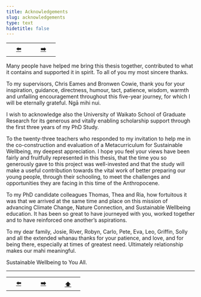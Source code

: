 ```yaml
---
title: Acknowledgements
slug: acknowledgements
type: text
hidetitle: false
---
```


<table><tr>
 <th scope="col" style="width: 50px;"><a href="/en/">⬅️</a></th>
 <th scope="col" style="width: 50px;"><a href="/en/thesis/acknowledgements/">➡️</a></th>
</tr></table>

Many people have helped me bring this thesis together, contributed to what it contains and supported 
it in spirit. To all of you my most sincere thanks. 

To my supervisors, Chris Eames and Bronwen Cowie, thank you for your inspiration, guidance, 
directness, humour, tact, patience, wisdom, warmth and unfailing encouragement throughout this 
five-year journey, for which I will be eternally grateful. Ngā mihi nui. 

I wish to acknowledge also the University of Waikato School of Graduate Research for its generous 
and vitally enabling scholarship support through the first three years of my PhD Study. 

To the twenty-three teachers who responded to my invitation to help me in the co-construction and 
evaluation of a Metacurriculum for Sustainable Wellbeing, my deepest appreciation. I hope you feel 
your views have been fairly and fruitfully represented in this thesis, that the time you so generously 
gave to this project was well-invested and that the study will make a useful contribution towards the 
vital work of better preparing our young people, through their schooling, to meet the challenges and 
opportunities they are facing in this time of the Anthropocene. 

To my PhD candidate colleagues Thomas, Thea and Ria, how fortuitous it was that we arrived at the 
same time and place on this mission of advancing Climate Change, Nature Connection, and Sustainable 
Wellbeing education. It has been so great to have journeyed with you, worked together and to have 
reinforced one another’s aspirations. 

To my dear family, Josie, River, Robyn, Carlo, Pete, Eva, Leo, Griffin, Solly and all the extended whanau 
thanks for your patience, and love, and for being there, especially at times of greatest need. Ultimately 
relationship makes our mahi meaningful. 

Sustainable Wellbeing to You All. 

<hr>
<table><tr>
 <th scope="col" style="width: 50px;"><a href="/en/">⬅️</a></th>
 <th scope="col" style="width: 50px;"><a href="/en/thesis/acknowledgements">➡️</a></th>
 <th scope="col" style="width: 50px;"><a href="/en/thesis/acknowledgements">⬆️</a></th> 
</tr></table>

